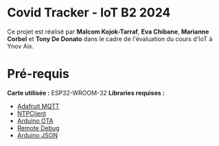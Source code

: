 # Covid Tracker - IoT B2 2024

Ce projet est réalisé par **Malcom Kojok-Tarraf**, **Eva Chibane**, **Marianne Corbel** et **Tony De Donato** dans le cadre de l'évaluation du cours d'IoT à Ynov Aix.

# Pré-requis

**Carte utilisée :** ESP32-WROOM-32
**Libraries requises :**

- [Adafruit MQTT](https://github.com/adafruit/Adafruit_MQTT_Library)
- [NTPClient](https://github.com/arduino-libraries/NTPClient)
- [Arduino OTA](https://github.com/jandrassy/ArduinoOTA)
- [Remote Debug](https://github.com/JoaoLopesF/RemoteDebug)
- [Arduino JSON](https://github.com/bblanchon/ArduinoJson)

